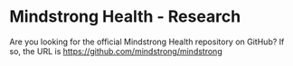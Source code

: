 # Mindstrong Health - Research

Are you looking for the official Mindstrong Health repository on GitHub? If so, the URL is https://github.com/mindstrong/mindstrong

